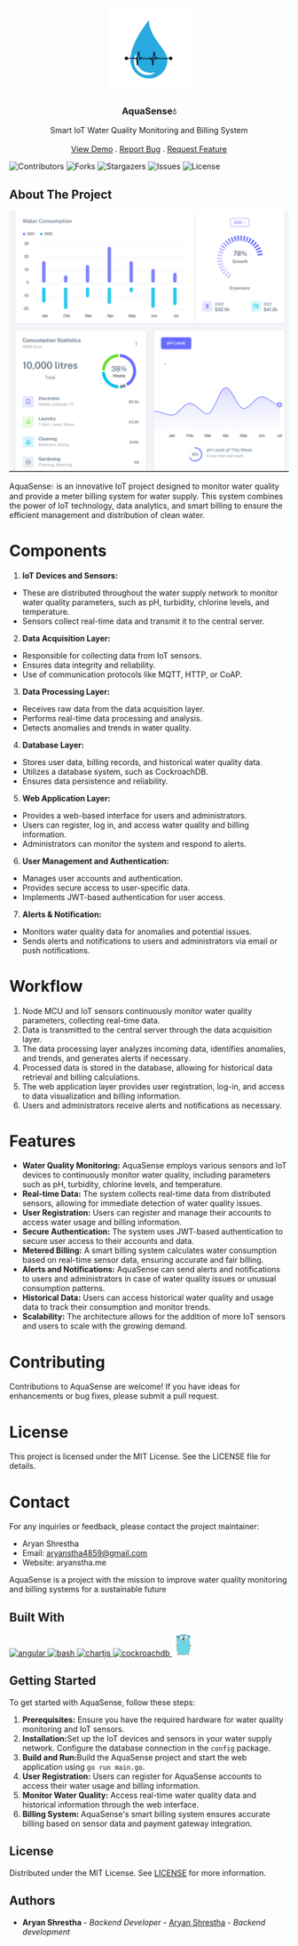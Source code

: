 <br/>
<p align="center">
  <a href="https://github.com/Aryanstha/Aquasense">
    <img src="https://github.com/Aryanstha/Aquasense/blob/main/logo.png?raw=true" alt="Logo" width="150" height="150">
  </a>

<h3 align="center">AquaSense💧</h3>

  <p align="center">
    Smart IoT Water Quality Monitoring and Billing System
    <br/>
    <br/>
    <a href="https://github.com/Aryanstha/Aquasense">View Demo</a>
    .
    <a href="https://github.com/Aryanstha/Aquasense/issues">Report Bug</a>
    .
    <a href="https://github.com/Aryanstha/Aquasense/issues">Request Feature</a>
  </p>
</p>

![Contributors](https://img.shields.io/github/contributors/Aryanstha/Aquasense?color=dark-green) ![Forks](https://img.shields.io/github/forks/Aryanstha/Aquasense?style=social) ![Stargazers](https://img.shields.io/github/stars/Aryanstha/Aquasense?style=social) ![Issues](https://img.shields.io/github/issues/Aryanstha/Aquasense) ![License](https://img.shields.io/github/license/Aryanstha/Aquasense)

## About The Project

![Screen Shot](https://github.com/Aryanstha/Aquasense/blob/main/ss.png?raw=true)

AquaSense💧 is an innovative IoT project designed to monitor water quality and provide a meter billing system for water supply. This system combines the power of IoT technology, data analytics, and smart billing to ensure the efficient management and distribution of clean water.

# Components
1. <b>IoT Devices and Sensors:</b>
- These are distributed throughout the water supply network to monitor water quality parameters, such as pH, turbidity, chlorine levels, and temperature.
- Sensors collect real-time data and transmit it to the central server.
2. <b>Data Acquisition Layer:</b>
- Responsible for collecting data from IoT sensors.
- Ensures data integrity and reliability.
- Use of communication protocols like MQTT, HTTP, or CoAP.
3. <b>Data Processing Layer:</b>
- Receives raw data from the data acquisition layer.
- Performs real-time data processing and analysis.
- Detects anomalies and trends in water quality.
4. <b>Database Layer:</b>
- Stores user data, billing records, and historical water quality data.
- Utilizes a database system, such as CockroachDB.
- Ensures data persistence and reliability.
5. <b>Web Application Layer:</b>
- Provides a web-based interface for users and administrators.
- Users can register, log in, and access water quality and billing information.
- Administrators can monitor the system and respond to alerts.
6. <b>User Management and Authentication:</b>
- Manages user accounts and authentication.
- Provides secure access to user-specific data.
- Implements JWT-based authentication for user access.
7. <b>Alerts & Notification:</b>
- Monitors water quality data for anomalies and potential issues.
- Sends alerts and notifications to users and administrators via email or push notifications.

# Workflow
1. Node MCU and IoT sensors continuously monitor water quality parameters, collecting real-time data.
2. Data is transmitted to the central server through the data acquisition layer.
3. The data processing layer analyzes incoming data, identifies anomalies, and trends, and generates alerts if necessary.
4. Processed data is stored in the database, allowing for historical data retrieval and billing calculations.
5. The web application layer provides user registration, log-in, and access to data visualization and billing information.
6. Users and administrators receive alerts and notifications as necessary.

# Features
* <b> Water Quality Monitoring:</b> AquaSense employs various sensors and IoT devices to continuously monitor water quality, including parameters such as pH, turbidity, chlorine levels, and temperature.
* <b>Real-time Data:</b> The system collects real-time data from distributed sensors, allowing for immediate detection of water quality issues.
* <b>User Registration:</b> Users can register and manage their accounts to access water usage and billing information.
* <b>Secure Authentication:</b> The system uses JWT-based authentication to secure user access to their accounts and data.
* <b>Metered Billing:</b> A smart billing system calculates water consumption based on real-time sensor data, ensuring accurate and fair billing.
* <b>Alerts and Notifications:</b> AquaSense can send alerts and notifications to users and administrators in case of water quality issues or unusual consumption patterns.
* <b>Historical Data:</b> Users can access historical water quality and usage data to track their consumption and monitor trends.
* <b>Scalability:</b> The architecture allows for the addition of more IoT sensors and users to scale with the growing demand.

# Contributing
Contributions to AquaSense are welcome! If you have ideas for enhancements or bug fixes, please submit a pull request.

# License
This project is licensed under the MIT License. See the LICENSE file for details.

# Contact
For any inquiries or feedback, please contact the project maintainer:
- Aryan Shrestha
- Email: aryanstha4859@gmail.com
- Website: aryanstha.me

AquaSense is a project with the mission to improve water quality monitoring and billing systems for a sustainable future




## Built With

<p align="left"> <a href="https://angular.io" target="_blank" rel="noreferrer"> <img src="https://angular.io/assets/images/logos/angular/angular.svg" alt="angular" width="40" height="40"/> </a> <a href="https://www.gnu.org/software/bash/" target="_blank" rel="noreferrer"> <img src="https://www.vectorlogo.zone/logos/gnu_bash/gnu_bash-icon.svg" alt="bash" width="40" height="40"/> </a> <a href="https://www.chartjs.org" target="_blank" rel="noreferrer"> <img src="https://www.chartjs.org/media/logo-title.svg" alt="chartjs" width="40" height="40"/> </a> <a href="https://www.cockroachlabs.com/product/cockroachdb/" target="_blank" rel="noreferrer"> <img src="https://cdn.worldvectorlogo.com/logos/cockroachdb.svg" alt="cockroachdb" width="40" height="40"/> </a> <a href="https://golang.org" target="_blank" rel="noreferrer"> <img src="https://raw.githubusercontent.com/devicons/devicon/master/icons/go/go-original.svg" alt="go" width="40" height="40"/> </a> </p>

## Getting Started

To get started with AquaSense, follow these steps:
1. <b>Prerequisites:</b> Ensure you have the required hardware for water quality monitoring and IoT sensors.
2. <b>Installation:</b>Set up the IoT devices and sensors in your water supply network. Configure the database connection in the `config` package.
3. <b>Build and Run:</b>Build the AquaSense project and start the web application using `go run main.go`.
4. <b>User Registration:</b> Users can register for AquaSense accounts to access their water usage and billing information.
5. <b>Monitor Water Quality:</b> Access real-time water quality data and historical information through the web interface.
6. <b>Billing System:</b> AquaSense's smart billing system ensures accurate billing based on sensor data and payment gateway integration.

## License

Distributed under the MIT License. See [LICENSE](https://github.com/Aryanstha/Aquasense/blob/main/LICENSE.md) for more information.

## Authors

* **Aryan Shrestha** - *Backend  Developer* - [Aryan Shrestha](https://github.com/aryanstha/) - *Backend development*
